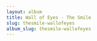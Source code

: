 ```yaml
---
layout: album
title: Wall of Eyes - The Smile
slug: thesmile-wallofeyes
album_slug: thesmile-wallofeyes
---
```

